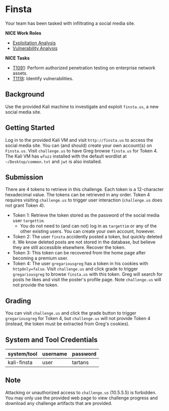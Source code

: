 # Finsta

Your team has been tasked with infiltrating a social media site.

**NICE Work Roles**

- [Exploitation Analysis](https://niccs.cisa.gov/workforce-development/nice-framework/)
- [Vulnerability Analysis](https://niccs.cisa.gov/workforce-development/nice-framework/)

**NICE Tasks**

- [T1091](https://niccs.cisa.gov/workforce-development/nice-framework/): Perform authorized penetration testing on enterprise network assets.
- [T1118](https://niccs.cisa.gov/workforce-development/nice-framework/): Identify vulnerabilities.

## Background

Use the provided Kali machine to investigate and exploit `finsta.us`, a new social media site. 

## Getting Started

Log in to the provided Kali VM and visit `http://finsta.us` to access the social media site. You can (and should) create your own account(s) on `Finsta.us`. Visit `challenge.us` to have Greg browse `finsta.us` for Token 4. The Kali VM has `wfuzz` installed with the default wordlist at `~/Desktop/common.txt` and `jwt` is also installed.

## Submission

There are 4 tokens to retrieve in this challenge. Each token is a 12-character hexadecimal value. The tokens can be retrieved in any order. Token 4 requires visiting `challenge.us` to trigger user interaction (`challenge.us` does not grant Token 4).

- Token 1: Retrieve the token stored as the password of the social media user `targettim`.
    - You do not need to (and can not) log in as `targettim` or any of the other existing users. You can create your own account, however.
- Token 2: The user `finsta` accidently posted a token, but quickly deleted it. We know deleted posts are not stored in the database, but believe they are still accessible elsewhere. Recover the token.
- Token 3: This token can be recovered from the home page after becoming a premium user.
- Token 4: The user `gregariousgreg` has a token in his cookies with `httpOnly=false`. Visit `challenge.us` and click grade to trigger `gregariousgreg` to browse `finsta.us` with this token. Greg will search for posts he likes and visit the poster's profile page. Note `challenge.us` will not provide the token.

## Grading

You can visit `challenge.us` and click the grade button to trigger `gregariousgreg` for Token 4, but `challenge.us` will not provide Token 4 (instead, the token must be extracted from Greg's cookies).

## System and Tool Credentials

|system/tool|username|password|
|-----------|--------|--------|
|kali-finsta|user|tartans|

## Note

Attacking or unauthorized access to `challenge.us` (10.5.5.5) is forbidden. You may only use the provided web page to view challenge progress and download any challenge artifacts that are provided.